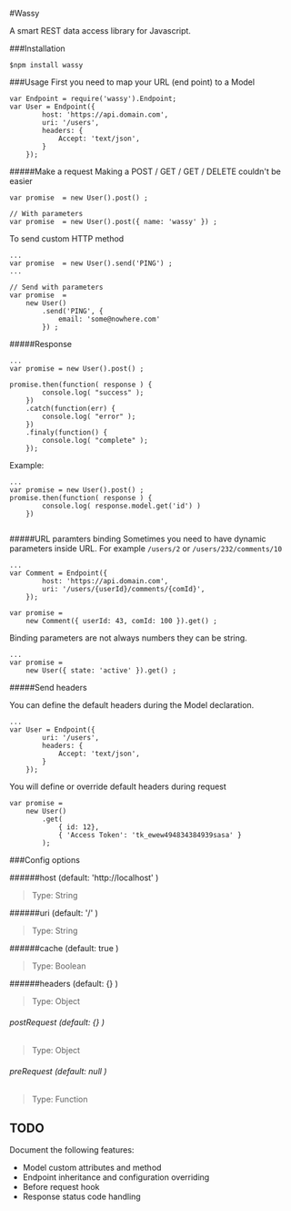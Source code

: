 #Wassy


A smart REST data access library for Javascript.

###Installation

`$npm install wassy `


###Usage
First you need to map your URL (end point) to a Model

```
var Endpoint = require('wassy').Endpoint;
var User = Endpoint({
        host: 'https://api.domain.com',
        uri: '/users',
        headers: {
            Accept: 'text/json',
        }
    });

```
#####Make a request
Making a POST / GET / GET / DELETE couldn't be easier

```
var promise  = new User().post() ;

// With parameters
var promise  = new User().post({ name: 'wassy' }) ;

```
To send custom HTTP method

```
...
var promise  = new User().send('PING') ;
...

// Send with parameters
var promise  = 
    new User()
        .send('PING', {
            email: 'some@nowhere.com'
        }) ;

```
#####Response

```
...
var promise = new User().post() ;

promise.then(function( response ) {
        console.log( "success" );
	})
	.catch(function(err) {
    	console.log( "error" );
	})
	.finaly(function() {
		console.log( "complete" );
	});
```


Example:

```
...
var promise = new User().post() ;
promise.then(function( response ) {
		console.log( response.model.get('id') )
	})
	
```


#####URL paramters binding
Sometimes you need to have dynamic parameters inside URL. For example 
`/users/2` or `/users/232/comments/10`

```
...
var Comment = Endpoint({
        host: 'https://api.domain.com',
        uri: '/users/{userId}/comments/{comId}',
    });
    
var promise = 
	new Comment({ userId: 43, comId: 100 }).get() ;

```
Binding parameters are not always numbers they can be string.


```
...
var promise = 
	new User({ state: 'active' }).get() ;

```


#####Send headers

You can define the default headers during the Model declaration.

```
...
var User = Endpoint({
        uri: '/users',
        headers: {
            Accept: 'text/json',
        }
    });

```
You will define or override default headers during request

```
var promise = 
	new User()
        .get(
			{ id: 12}, 
			{ 'Access Token': 'tk_ewew494834384939sasa' }
		);

```

###Config options

######host (default: 'http://localhost' )
> Type: String

######uri (default: '/' )
> Type: String

######cache (default: true )
> Type: Boolean

######headers (default: {} )
> Type: Object

###### postRequest (default: {} )
> Type: Object

###### preRequest (default: null )
> Type: Function


TODO
-

Document the following features:

- Model custom attributes and method
- Endpoint inheritance and configuration overriding
- Before request hook
- Response status code handling






